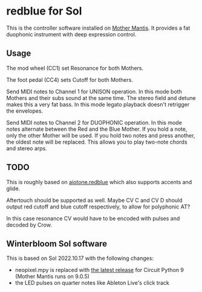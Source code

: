 # redblue for Sol

This is the controller software installed on
[Mother Mantis](https://modulargrid.net/e/racks/view/2502933).
It provides a fat duophonic instrument with deep expression control.

## Usage
The mod wheel (CC1) set Resonance for both Mothers.

The foot pedal (CC4) sets Cutoff for both Mothers.

Send MIDI notes to Channel 1 for UNISON operation. In this mode both
Mothers and their subs sound at the same time. The stereo field and
detune makes this a very fat bass. In this mode legato playback doesn't
retrigger the envelopes.

Send MIDI notes to Channel 2 for DUOPHONIC operation. In this mode notes
alternate between the Red and the Blue Mother. If you hold a note, only
the other Mother will be used. If you hold two notes and press another,
the oldest note will be replaced. This allows you to play two-note chords
and stereo arps.

## TODO

This is roughly based on
[aiotone.redblue](https://github.com/ambv/aiotone/blob/master/aiotone/redblue.py)
which also supports accents and glide.

Aftertouch should be supported as well. Maybe CV C and CV D should output 
red cutoff and blue cutoff respectively, to allow for polyphonic AT?

In this case resonance CV would have to be encoded with pulses and
decoded by Crow.

## Winterbloom Sol software
This is based on Sol 2022.10.17 with the following changes:
- neopixel.mpy is replaced with
  [the latest release](https://github.com/adafruit/Adafruit_CircuitPython_NeoPixel/releases)
  for Circuit Python 9 (Mother Mantis runs on 9.0.5)
- the LED pulses on quarter notes like Ableton Live's click track